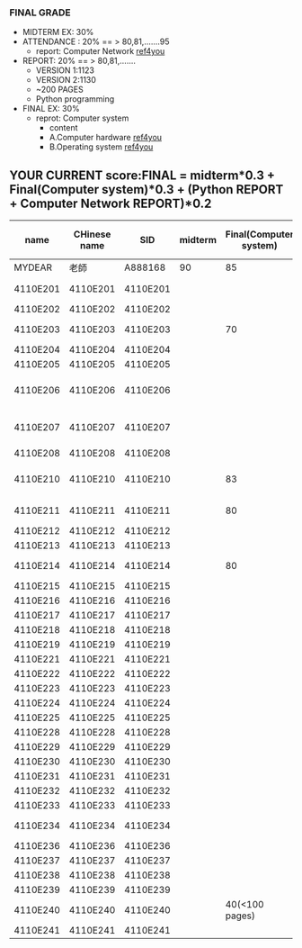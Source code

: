 ### FINAL GRADE
- MIDTERM EX: 30%
- ATTENDANCE : 20%  == > 80,81,.......95
  - report: Computer Network [ref4you](https://github.com/MyDearGreatTeacher/ComputerScience2022/tree/main/CourseMaterials/ComputerNetwork)
- REPORT:  20%  == > 80,81,.......
  - VERSION 1:1123
  - VERSION 2:1130
  - ~200 PAGES 
  - Python programming
- FINAL EX: 30% 
  - reprot: Computer system
    - content
    - A.Computer hardware [ref4you](https://github.com/MyDearGreatTeacher/ComputerScience2022/blob/main/CourseMaterials/ComputerHardware.md) 
    - B.Operating system  [ref4you](https://github.com/MyDearGreatTeacher/ComputerScience2022/blob/main/CourseMaterials/Operatingsystem.md)

## YOUR CURRENT score:FINAL = midterm*0.3 + Final(Computer system)*0.3  + (Python REPORT + Computer Network REPORT)*0.2

| name |CHinese name| SID| midterm |Final(Computer system)| Python REPORT | Computer Network REPORT| PASS or not|
| -- | -- | -- | -- | -- | -- | -- | -- | 
| MYDEAR | 老師  | A888168 | 90 | 85 | 95 | 87 | PASS| 
| 4110E201| 4110E201 | 4110E201 |  |  | 80(200+ pages_2023) | | | 
| 4110E202| 4110E202 | 4110E202 |  |  |  | | | 
| 4110E203| 4110E203 | 4110E203 |  | 70 | 85(200+ pages_2023)  | 80| | 
| 4110E204| 4110E204 | 4110E204 |  |  |  | | | 
| 4110E205| 4110E205 | 4110E205 |  |  |  | | | 
| 4110E206| 4110E206 | 4110E206 |  |  |83  | 82| + linux CTF| 
| 4110E207| 4110E207 | 4110E207 |  |  | 80| 81| + linux CTF| 
| 4110E208| 4110E208 | 4110E208 |  |  | 85 |82 | | 
| 4110E210| 4110E210 | 4110E210 |  | 83| 90(200+ pages) |82 | + linux CTF|| 
| 4110E211| 4110E211 | 4110E211 |  | 80 |  85(200+ pages)| 80 | | 
| 4110E212| 4110E212 | 4110E212 |  | |  |  | | 
| 4110E213| 4110E213 | 4110E213 |  | |  |  | | 
| 4110E214| 4110E214 | 4110E214 |  | 80| 90(200+ pages) |80 | | 
| 4110E215| 4110E215 | 4110E215 |  | |  |  | | 
| 4110E216| 4110E216 | 4110E216 |  | |  |  | | 
| 4110E217| 4110E217 | 4110E217 |  | |  |  | | 
| 4110E218| 4110E218 | 4110E218 |  | |  |  | | 
| 4110E219| 4110E219 | 4110E219 |  | |  |  | | 
| 4110E221| 4110E221 | 4110E221 |  | |  |  | | 
| 4110E222| 4110E222 | 4110E222 |  | |  |  | | 
| 4110E223| 4110E223 | 4110E223 |  | |  |  | |
| 4110E224| 4110E224 | 4110E224 |  | |  |  | |
| 4110E225| 4110E225 | 4110E225 |  | |  |  | | 
| 4110E228| 4110E228 | 4110E228 |  | |  |  | | 
| 4110E229| 4110E229 | 4110E229 |  | |  |  | | 
| 4110E230| 4110E230 | 4110E230 |  | |  |  | | 
| 4110E231| 4110E231 | 4110E231 |  | |  |  | | 
| 4110E232| 4110E232 | 4110E232 |  | |  |  | | 
| 4110E233| 4110E233 | 4110E233 |  | |  |  | | 
| 4110E234| 4110E234  | 4110E234 |  |  | 95(300- pages) | 85| | 
| 4110E236| 4110E236 | 4110E236 |  | |  |  | | 
| 4110E237| 4110E237 | 4110E237 |  | |  |  | | 
| 4110E238| 4110E238 | 4110E238 |  | |  |  | | 
| 4110E239| 4110E239 | 4110E239 |  | |  |  | | 
| 4110E240| 4110E240  | 4110E240 |  | 40(<100 pages) | 90(200pages) | 40(<100 pages) | | 
| 4110E241| 4110E241 | 4110E241 |  | |  |  | | 
